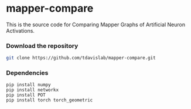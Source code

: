 # mapper-compare
This is the source code for Comparing Mapper Graphs of Artificial Neuron Activations.

### Download the repository

```bash
git clone https://github.com/tdavislab/mapper-compare.git
```

### Dependencies

```
pip install numpy
pip install networkx
pip install POT
pip install torch torch_geometric
```
